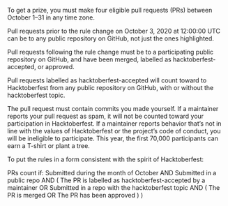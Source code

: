 To get a prize, you must make four eligible pull requests (PRs) between October 1–31 in any time zone.

Pull requests prior to the rule change on October 3, 2020 at 12:00:00 UTC can be to any public repository on GitHub, not just the ones highlighted.

Pull requests following the rule change must be to a participating public repository on GitHub, and have been merged, labelled as hacktoberfest-accepted, or approved.

Pull requests labelled as hacktoberfest-accepted will count toward to Hacktoberfest from any public repository on GitHub, with or without the hacktoberfest topic.

The pull request must contain commits you made yourself. If a maintainer reports your pull request as spam, it will not be counted toward your participation in Hacktoberfest. If a maintainer reports behavior that’s not in line with the values of Hacktoberfest or the project’s code of conduct, you will be ineligible to participate. This year, the first 70,000 participants can earn a T-shirt or plant a tree.

To put the rules in a form consistent with the spirit of Hacktoberfest:

PRs count if:
Submitted during the month of October AND
Submitted in a public repo AND (
  The PR is labelled as hacktoberfest-accepted by a maintainer OR
  Submitted in a repo with the hacktoberfest topic AND (
    The PR is merged OR
    The PR has been approved
  )
)
